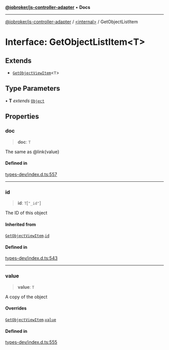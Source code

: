 [**@iobroker/js-controller-adapter**](../../README.md) • **Docs**

***

[@iobroker/js-controller-adapter](../../globals.md) / [\<internal\>](../README.md) / GetObjectListItem

# Interface: GetObjectListItem\<T\>

## Extends

- [`GetObjectViewItem`](GetObjectViewItem.md)\<`T`\>

## Type Parameters

• **T** *extends* [`Object`](../type-aliases/Object.md)

## Properties

### doc

> **doc**: `T`

The same as @link{value}

#### Defined in

[types-dev/index.d.ts:557](https://github.com/ioBroker/ioBroker.js-controller/blob/3f7dfd7110e5b0031cea7f51684c94438886c7d3/packages/types-dev/index.d.ts#L557)

***

### id

> **id**: `T`\[`"_id"`\]

The ID of this object

#### Inherited from

[`GetObjectViewItem`](GetObjectViewItem.md).[`id`](GetObjectViewItem.md#id)

#### Defined in

[types-dev/index.d.ts:543](https://github.com/ioBroker/ioBroker.js-controller/blob/3f7dfd7110e5b0031cea7f51684c94438886c7d3/packages/types-dev/index.d.ts#L543)

***

### value

> **value**: `T`

A copy of the object

#### Overrides

[`GetObjectViewItem`](GetObjectViewItem.md).[`value`](GetObjectViewItem.md#value)

#### Defined in

[types-dev/index.d.ts:555](https://github.com/ioBroker/ioBroker.js-controller/blob/3f7dfd7110e5b0031cea7f51684c94438886c7d3/packages/types-dev/index.d.ts#L555)

